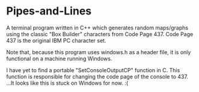 # Pipes-and-Lines

A terminal program written in C++ which generates random maps/graphs using the classic "Box Builder" characters from Code Page 437.
Code Page 437 is the original IBM PC character set.

Note that, because this program uses windows.h as a header file, it is only functional on a machine running Windows.

I have yet to find a portable "SetConsoleOutputCP" function in C. This function is responsible for changing the code page of the console to 437. 
...It looks like this is stuck on Windows for now. :(
